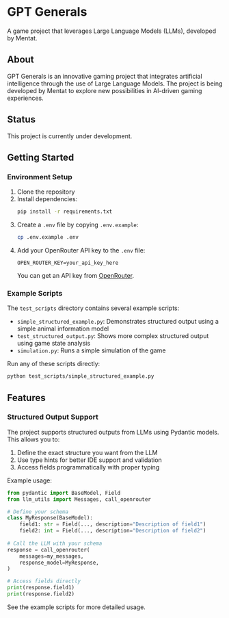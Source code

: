 # GPT Generals

A game project that leverages Large Language Models (LLMs), developed by Mentat.

## About

GPT Generals is an innovative gaming project that integrates artificial intelligence through the use of Large Language Models. The project is being developed by Mentat to explore new possibilities in AI-driven gaming experiences.

## Status

This project is currently under development.

## Getting Started

### Environment Setup

1. Clone the repository
2. Install dependencies:
   ```bash
   pip install -r requirements.txt
   ```
3. Create a `.env` file by copying `.env.example`:
   ```bash
   cp .env.example .env
   ```
4. Add your OpenRouter API key to the `.env` file:
   ```
   OPEN_ROUTER_KEY=your_api_key_here
   ```
   You can get an API key from [OpenRouter](https://openrouter.ai/keys).

### Example Scripts

The `test_scripts` directory contains several example scripts:

- `simple_structured_example.py`: Demonstrates structured output using a simple animal information model
- `test_structured_output.py`: Shows more complex structured output using game state analysis
- `simulation.py`: Runs a simple simulation of the game

Run any of these scripts directly:

```bash
python test_scripts/simple_structured_example.py
```

## Features

### Structured Output Support

The project supports structured outputs from LLMs using Pydantic models. This allows you to:

1. Define the exact structure you want from the LLM
2. Use type hints for better IDE support and validation
3. Access fields programmatically with proper typing

Example usage:

```python
from pydantic import BaseModel, Field
from llm_utils import Messages, call_openrouter

# Define your schema
class MyResponse(BaseModel):
    field1: str = Field(..., description="Description of field1")
    field2: int = Field(..., description="Description of field2")
    
# Call the LLM with your schema
response = call_openrouter(
    messages=my_messages,
    response_model=MyResponse,
)

# Access fields directly
print(response.field1)
print(response.field2)
```

See the example scripts for more detailed usage.
